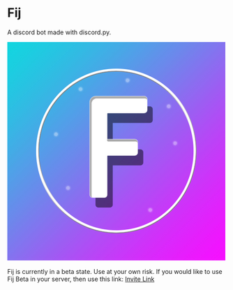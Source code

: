 # Fij
A discord bot made with discord.py.

![Fij](assets/logo-lq.jpg)

Fij is currently in a beta state. Use at your own risk.
If you would like to use Fij Beta in your server, then use this link: [Invite Link](https://discord.com/api/oauth2/authorize?client_id=838321066530308126&permissions=8&scope=bot)
